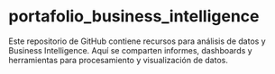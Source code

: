 # portafolio_business_intelligence
Este repositorio de GitHub contiene recursos para análisis de datos y Business Intelligence. Aquí se comparten informes, dashboards y herramientas para procesamiento y visualización de datos. 
